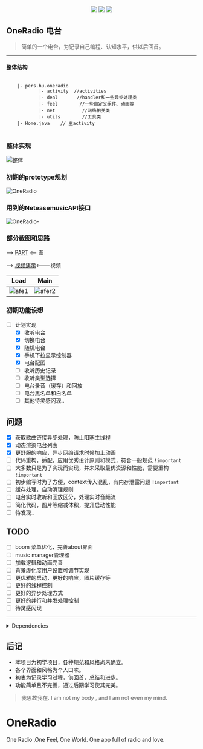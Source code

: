 <div align="center">
    <img src="https://img.shields.io/github/license/GentlemanHu/OneRadio">
    <img src="https://img.shields.io/github/stars/GentlemanHu/OneRadio">
    <img src="https://img.shields.io/github/forks/GentlemanHu/OneRadio">
</div>


## OneRadio 电台
> 简单的一个电台，为记录自己编程、认知水平，供以后回首。
---
#### 整体结构

<pre>
<code class="java">
    |- pers.hu.oneradio
            |- activity  //activities
            |- deal       //handler和一些异步处理类
            |- feel        //一些自定义组件、动画等
            |- net          //网络相关类
            |- utils        //工具类
    |- Home.java    // 主activity
</code>
</pre>
### 整体实现

![整体](https://cdn.jsdelivr.net/gh/gentlemanhu/public-store/images/20200820143812.png)

### 初期的prototype规划

![OneRadio](https://cdn.jsdelivr.net/gh/gentlemanhu/public-store/images/20200820143902.png)

### 用到的NeteasemusicAPI接口

![OneRadio-](https://cdn.jsdelivr.net/gh/gentlemanhu/public-store/images/20200820143924.png)

### 部分截图和思路

—> [PART](https://github.com/GentlemanHu/OneRadio/blob/stable/PART.md) <— 图

—> [视频演示](https://streamja.com/5raGz)<---视频

|                             Load                             |                             Main                             |
| :----------------------------------------------------------: | :----------------------------------------------------------: |
| ![afe1](https://cdn.jsdelivr.net/gh/gentlemanhu/public-store/images/20200822174744.gif) | ![afer2](https://cdn.jsdelivr.net/gh/gentlemanhu/public-store/images/20200822174821.gif) |



### 初期功能设想

- [ ] 计划实现
  - [x] 收听电台
  - [x] 切换电台
  - [x] 随机电台
  - [x] 手机下拉显示控制器
  - [x] 电台配图
  - [ ] 收听历史记录
  - [ ] 收听类型选择
  - [ ] 电台录音（缓存）和回放
  - [ ] 电台黑名单和白名单
  - [ ] 其他待灵感闪现..

## 问题
- [x] 获取歌曲链接异步处理，防止阻塞主线程
- [x] 动态渲染电台列表
- [x] 更舒服的响应，异步网络请求时候加上动画
- [ ] 代码重构，适配，应用优秀设计原则和模式，符合一般规范 `!important`
- [ ] 大多数只是为了实现而实现，并未采取最优资源和性能，需要重构 `!important`
- [ ] 初步编写时为了方便，context传入混乱，有内存泄露问题 `!important`
- [ ] 缓存处理，自动清理规则
- [ ] 电台实时收听和回放区分，处理实时音频流
- [ ] 简化代码，图片等缩减体积，提升启动性能
- [ ] 待发现..

## TODO

- [ ] boom 菜单优化，完善about界面
- [ ] music manager管理器
- [ ] 加载逻辑和动画完善
- [ ] 背景虚化度用户设置可调节实现
- [ ] 更优雅的启动，更好的响应，图片缓存等
- [ ] 更好的线程控制
- [ ] 更好的异步处理方式
- [ ] 更好的并行和并发处理控制
- [ ] 待灵感闪现

---
<details>
<summary>Dependencies</summary>
<pre>
<code class="bash">
implementation 'com.squareup.okhttp3:okhttp:4.7.2'
implementation fileTree(dir: 'libs', include: ['*.jar'])
implementation 'com.lzx:StarrySkyKt:2.4.2'
implementation 'com.github.florent37:materialviewpager:1.2.3'
implementation 'com.flaviofaria:kenburnsview:1.0.7'
implementation 'com.jpardogo.materialtabstrip:library:1.1.0'
implementation 'com.github.bumptech.glide:glide:4.0.0'
//RichPath
implementation 'com.github.tarek360.RichPath:animator:0.1.1'
//menu pop bom!
implementation 'com.nightonke:boommenu:2.1.1'
//slide image CardSlider   https://github.com/Ramotion/cardslider-android
implementation 'com.ramotion.cardslider:card-slider:0.3.1'
// image loader
implementation 'com.nostra13.universalimageloader:universal-image-loader:1.9.5'
// blur bg
implementation 'jp.wasabeef:blurry:3.0.0'
implementation 'com.gauravk.audiovisualizer:audiovisualizer:0.9.2'
// loading animation
implementation 'com.github.ybq:Android-SpinKit:1.4.0'
</code>
</pre>
</details>

## 后记

- 本项目为初学项目，各种规范和风格尚未确立。
- 各个界面和风格为个人口味。
- 初衷为记录学习过程，供回首，总结和进步。
- 功能简单且不完善，通过后期学习使其完美。



> 我思故我在. I am not my body , and I am not even my mind.

# OneRadio

One Radio ,One Feel, One World.   One app full of radio and love.


